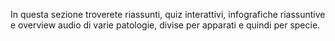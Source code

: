In questa sezione troverete riassunti, quiz interattivi, infografiche riassuntive e overview audio di varie patologie, divise per apparati e quindi per specie.
